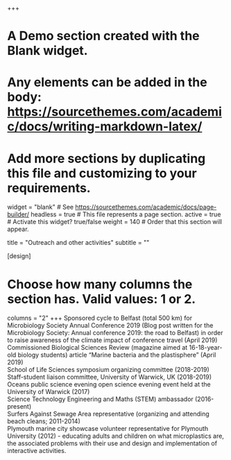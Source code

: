 +++
# A Demo section created with the Blank widget.
# Any elements can be added in the body: https://sourcethemes.com/academic/docs/writing-markdown-latex/
# Add more sections by duplicating this file and customizing to your requirements.

widget = "blank"  # See https://sourcethemes.com/academic/docs/page-builder/
headless = true  # This file represents a page section.
active = true  # Activate this widget? true/false
weight = 140  # Order that this section will appear.

title = "Outreach and other activities"
subtitle = ""

[design]
  # Choose how many columns the section has. Valid values: 1 or 2.
  columns = "2"
+++
<i class="fas fa-biking"></i> Sponsored cycle to Belfast (total 500 km) for Microbiology Society Annual Conference 2019 (Blog post written for the Microbiology Society: Annual conference 2019: the road to Belfast) in order to raise awareness of the climate impact of conference travel (April 2019)</br><i class="fas fa-book-reader"></i> Commissioned Biological Sciences Review (magazine aimed at 16-18-year-old biology students) article “Marine bacteria and the plastisphere” (April 2019)</br><i class="fas fa-sitemap"></i> School of Life Sciences symposium organizing committee (2018-2019)</br><i class="fas fa-users"></i> Staff-student liaison committee, University of Warwick, UK (2018-2019)</br><i class="fas fa-fish"></i> Oceans public science evening open science evening event held at the University of Warwick (2017)</br><i class="fas fa-vials"></i> Science Technology Engineering and Maths (STEM) ambassador (2016-present)</br><i class="fas fa-trash"></i> Surfers Against Sewage Area representative (organizing and attending beach cleans; 2011-2014)</br><i class="fas fa-water"></i> Plymouth marine city showcase volunteer representative for Plymouth University (2012) - educating adults and children on what microplastics are, the associated problems with their use and design and implementation of interactive activities.